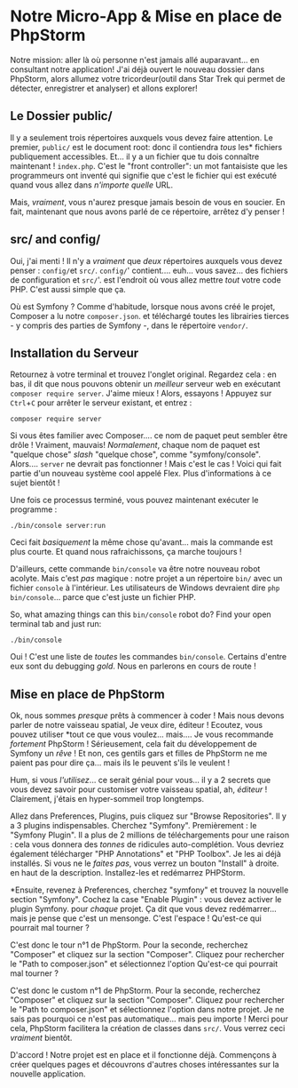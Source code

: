 # Notre Micro-App & Mise en place de PhpStorm

Notre mission: aller là où personne n'est jamais allé auparavant... en consultant notre application!
J'ai déjà ouvert le nouveau dossier dans PhpStorm, alors allumez votre tricordeur(outil dans Star Trek qui permet de détecter, enregistrer et analyser) et allons explorer!

## Le Dossier public/

Il y a seulement trois répertoires auxquels vous devez faire attention. Le premier, `public/` est le
document root: donc il contiendra *tous* les* fichiers publiquement accessibles. Et... il y a
un fichier que tu dois connaître maintenant ! `index.php`. C'est le "front controller": un mot fantaisiste que les programmeurs ont inventé qui signifie que c'est le fichier qui est exécuté quand vous allez dans *n'importe quelle* URL.

Mais, *vraiment*, vous n'aurez presque jamais besoin de vous en soucier. En fait, maintenant que nous avons
parlé de ce répertoire, arrêtez d'y penser !

## src/ and config/

Oui, j'ai menti ! Il n'y a *vraiment* que *deux* répertoires auxquels vous devez penser :
`config/`et `src/`. `config/`' contient.... euh... vous savez... des fichiers de configuration et `src/`'.
est l'endroit où vous allez mettre *tout* votre code PHP. C'est aussi simple que ça.

Où est Symfony ? Comme d'habitude, lorsque nous avons créé le projet, Composer a lu notre `composer.json`.
et téléchargé toutes les librairies tierces - y compris des parties de Symfony -, 
dans le répertoire `vendor/`.

## Installation du Serveur

Retournez à votre terminal et trouvez l'onglet original. Regardez cela : en bas,
il dit que nous pouvons obtenir un *meilleur* serveur web en exécutant `composer require server`.
J'aime mieux ! Alors, essayons ! Appuyez sur `Ctrl`+`C` pour arrêter le serveur existant,
et entrez :

```terminal
composer require server
```

Si vous êtes familier avec Composer.... ce nom de paquet peut sembler être drôle ! Vraiment,
mauvais! *Normalement*, chaque nom de paquet est "quelque chose" *slash* "quelque chose", comme
"symfony/console". Alors.... `server` ne devrait pas fonctionner ! Mais c'est le cas ! Voici
qui fait partie d'un nouveau système cool appelé Flex. Plus d'informations à ce sujet bientôt !

Une fois ce processus terminé, vous pouvez maintenant exécuter le programme :

```terminal
./bin/console server:run
```

Ceci fait *basiquement* la même chose qu'avant... mais la commande est plus courte. Et
quand nous rafraichissons, ça marche toujours !

D'ailleurs, cette commande `bin/console` va être notre nouveau robot acolyte. Mais
c'est *pas* magique : notre projet a un répertoire `bin/` avec un fichier `console` à l'intérieur.
Les utilisateurs de Windows devraient dire `php bin/console`... parce que c'est juste un fichier PHP.

So, what amazing things can this `bin/console` robot do? Find your open terminal
tab and just run:

```terminal
./bin/console
```

Oui ! C'est une liste de *toutes* les commandes `bin/console`. Certains d'entre eux sont du debugging
*gold*. Nous en parlerons en cours de route !

## Mise en place de PhpStorm

Ok, nous sommes *presque* prêts à commencer à coder ! Mais nous devons parler de notre vaisseau spatial,
Je veux dire, éditeur ! Ecoutez, vous pouvez utiliser *tout ce que vous voulez... mais.... Je vous recommande *fortement* 
PhpStorm ! Sérieusement, cela fait du développement de Symfony un *rêve* ! Et non, ces gentils gars et  filles de PhpStorm ne me paient pas pour dire ça... mais ils le peuvent s'ils le veulent !

Hum, si vous *l'utilisez*... ce  serait génial pour vous... il y a 2 secrets
que vous devez savoir pour customiser votre vaisseau spatial, ah, *éditeur* ! Clairement, j'étais en hyper-sommeil
trop longtemps.

Allez dans Preferences, Plugins, puis cliquez sur "Browse Repositories". Il y a 3
plugins indispensables. Cherchez "Symfony". Premièrement : le "Symfony Plugin". Il a plus de
2 millions de téléchargements pour une raison : cela vous donnera des *tonnes* de ridicules
auto-complétion. Vous devriez également télécharger "PHP Annotations" et "PHP Toolbox". Je les ai déjà installés. Si vous ne le *faites pas*, vous verrez un bouton "Install" à droite.
en haut de la description. Installez-les et redémarrez PHPStorm.

*Ensuite, revenez à Preferences, cherchez "symfony" et trouvez la nouvelle section "Symfony". Cochez la case "Enable Plugin"  : vous devez activer le plugin Symfony.
pour *chaque* projet. Ça dit que vous devez redémarrer... mais je pense que c'est un mensonge. C'est l'espace !
Qu'est-ce qui pourrait mal tourner ?

C'est donc le tour n°1 de PhpStorm. Pour la seconde, recherchez "Composer" et cliquez sur la section
 "Composer". Cliquez pour rechercher le "Path to composer.json" et sélectionnez l'option
Qu'est-ce qui pourrait mal tourner ?

C'est donc le custom n°1 de PhpStorm. Pour la seconde, recherchez "Composer" et cliquez sur la
section "Composer". Cliquez pour rechercher le "Path to composer.json" et sélectionnez l'option
dans notre projet. Je ne sais pas pourquoi ce n'est pas automatique... mais peu importe ! Merci pour cela, PhpStorm facilitera la création de classes dans `src/`. Vous verrez ceci
*vraiment* bientôt.

D'accord ! Notre projet est en place et il fonctionne déjà. Commençons à créer quelques pages
et découvrons d'autres choses intéressantes sur la nouvelle application.
